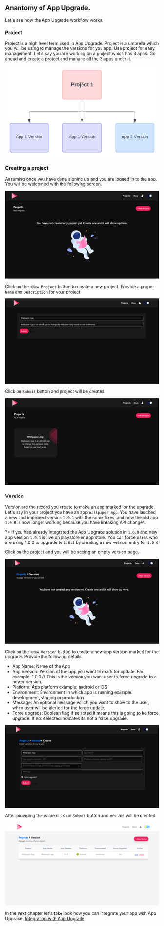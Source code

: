 ## Anantomy of App Upgrade.
Let's see how the App Upgrade workflow works.

### Project
Project is a high level term used in App Upgrade. Project is a umbrella which you will be using to manage the versions for you app.
Use project for easy management. Let's say you are working on a project which has 3 apps. Go ahead and create a project and manage all the 3 apps under it.

<img alt="Create Project-Empty Screen" src="https://raw.githubusercontent.com/appupgrade-dev/docs/main/images/project.svg"/>

### Creating a project
Assuming once you have done signing up and you are logged in to the app. You will be welcomed with the following screen.

<img alt="Create Project-Empty Screen" src="https://raw.githubusercontent.com/appupgrade-dev/docs/main/images/create-project-empty-screen.png"/>

Click on the `+New Project` button to create a new project. Provide a proper `Name` and `Description` for your project.

<img alt="Create Project-Form Screen" src="https://raw.githubusercontent.com/appupgrade-dev/docs/main/images/create-project-form-screen.png"/>

Click on `Submit` button and project will be created.

<img alt="Create Project-Project Screen" src="https://raw.githubusercontent.com/appupgrade-dev/docs/main/images/create-project-project-screen.png"/>

### Version
Version are the record you create to make an app marked for the upgrade. Let's say in your project you have an app `Wallpaper App`. You have lauched a new and improved version `1.0.1` with the some fixes, and now the old app `1.0.0` is now longer working because you have breaking API changes. 

?> If you had already integrated the App Upgrade solution in `1.0.0` and new app version `1.0.1` is live on playstore or app store. You can force users who are using 1.0.0 to upgrade to `1.0.1` by creating a new version entry for `1.0.0`

Click on the project and you will be seeing an empty version page.

<img alt="Create Version-Empty Screen" src="https://raw.githubusercontent.com/appupgrade-dev/docs/main/images/create-version-empty-screen.png"/>

Click on the `+New Version` button to create a new app version marked for the upgrade. Provide the following details.
- App Name: Name of the App
- App Version: Version of the app you want to mark for update. For example: 1.0.0 // This is the version you want user to force upgrade to a newer version.
- Platform: App platform example: android or iOS
- Environment: Environment in which app is running example: development, staging or production
- Message: An optional message which you want to show to the user, when user will be alerted for the force update.
- Force upgrade: Boolean flag if selected it means this is going to be force upgrade. If not selected indicates its not a force upgrade.

<img alt="Create Version-Form Screen" src="https://raw.githubusercontent.com/appupgrade-dev/docs/main/images/create-version-form-screen.png"/>

After providing the value click on `Submit` button and version will be created.

<img alt="Create Version-Version Screen" src="https://raw.githubusercontent.com/appupgrade-dev/docs/main/images/create-version-version-screen.png"/>

In the next chapter let's take look how you can integrate your app with App Upgrade. [Integration with App Upgrade](integration.md)
